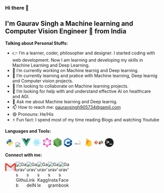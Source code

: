 ### Hi there 👋   
## I'm Gaurav Singh a Machine learning and Computer Vision Engineer 🚀 from India

<!--
**gauravsingh6482/gauravsingh6482** is a ✨ _special_ ✨ repository because its `README.md` (this file) appears on your GitHub profile.

Here are some ideas to get you started:
-->
**Talking about Personal Stuffs:**

- 👉 I’m a learner, coder, philosopher and designer. I started coding with web development. Now I am learning and developing my skills in Machine Learning and Deep Learning.
- 🔭 I’m currently working on Machine learnig and Deep learning.
- 🌱 I’m currently learning and pratice with Machine learning, Deep learnig and Computer vision projects.
- 👯 I’m looking to collaborate on Machine learning projects.
- 🤔 I’m looking for help with and understand effective AI on healthcare and AGI.
- 💬 Ask me about Machine learning and Deep learnig.
- 📫 How to reach me: gauravsingh905734@gamil.com
- 😄 Pronouns: He/His
- ⚡ Fun fact: I spend most of my time reading Blogs and watching Youtube


**Languages and Tools:**  

<code><img height="30" src="https://raw.githubusercontent.com/github/explore/80688e429a7d4ef2fca1e82350fe8e3517d3494d/topics/python/python.png"></code>
<code><img height="30" src="https://firebasestorage.googleapis.com/v0/b/github--images.appspot.com/o/Github%20images%2F25231.svg?alt=media&token=ef2be627-04a6-4f80-afba-bf224281d35a"></code>
<code><img height="30" src="https://raw.githubusercontent.com/github/explore/80688e429a7d4ef2fca1e82350fe8e3517d3494d/topics/vue/vue.png"></code>
<code><img height="30" src="https://raw.githubusercontent.com/github/explore/80688e429a7d4ef2fca1e82350fe8e3517d3494d/topics/react/react.png"></code>
<code><img height="30" src="https://raw.githubusercontent.com/github/explore/5c058a388828bb5fde0bcafd4bc867b5bb3f26f3/topics/graphql/graphql.png"></code>
<code><img height="30" src="https://raw.githubusercontent.com/github/explore/80688e429a7d4ef2fca1e82350fe8e3517d3494d/topics/nodejs/nodejs.png"></code>
<code><img height="30" src="https://raw.githubusercontent.com/github/explore/80688e429a7d4ef2fca1e82350fe8e3517d3494d/topics/cpp/cpp.png"></code>
<code><img height="30" src="https://raw.githubusercontent.com/github/explore/80688e429a7d4ef2fca1e82350fe8e3517d3494d/topics/mysql/mysql.png"></code>
<code><img height="30" src="https://raw.githubusercontent.com/github/explore/80688e429a7d4ef2fca1e82350fe8e3517d3494d/topics/firebase/firebase.png"></code>
<code><img height="30" src="https://raw.githubusercontent.com/github/explore/80688e429a7d4ef2fca1e82350fe8e3517d3494d/topics/git/git.png"></code>
<code><img height="30" src="https://raw.githubusercontent.com/github/explore/80688e429a7d4ef2fca1e82350fe8e3517d3494d/topics/terminal/terminal.png"></code>



**Connect with me:** 

<a href="mailto:gauravsingh905734@gmail.com" alt="Contact me"><img align="left" alt="Gaurav's Github" width="35px" src="https://github.com/harshalrj25/MasterAssetsRepo/blob/master/gmail.svg" /></a>
<a href="https://github.com/gauravsingh6482"><img align="left" alt="Gaurav's Github" width="35px" src="https://github.com/favicon.ico" /></a>
<a href="https://www.linkedin.com/in/gaurav-singh-0a0b86192/"><img align="left" alt="Gaurav's LinkdeIN" width="35px" src="https://www.linkedin.com/favicon.ico" /></a>
<a href="https://www.kaggle.com/gauravsingh143"><img align="left" alt="Gaurav's Kaggle" width="35px" src="https://www.kaggle.com/static/images/favicon.ico" /></a>
<a href="https:https://www.instagram.com/_gaurav_6482/"><img align="left" alt="Gaurav's Instagram" width="35px" src="https://www.instagram.com/favicon.ico" /></a>
<a href="https://www.facebook.com/profile.php?id=100008509608889"><img align="left" alt="Gaurav's Facebook" width="35px" src="https://facebook.com/favicon.ico" /></a>




